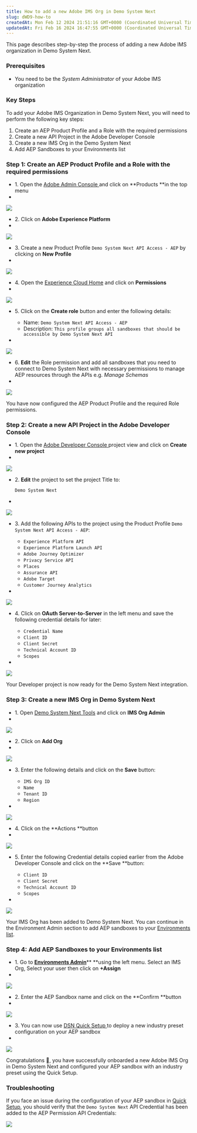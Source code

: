```yaml
---
title: How to add a new Adobe IMS Org in Demo System Next
slug: dWD9-how-to
createdAt: Mon Feb 12 2024 21:51:16 GMT+0000 (Coordinated Universal Time)
updatedAt: Fri Feb 16 2024 16:47:55 GMT+0000 (Coordinated Universal Time)
---
```


This page describes step-by-step the process of adding a new Adobe IMS organization in Demo System Next.&#x20;

### Prerequisites

- You need to be the *System Administrator* of your Adobe IMS organization



### Key Steps

To add your Adobe IMS Organization in Demo System Next, you will need to perform the following key steps:

1. Create an AEP Product Profile and a Role with the required permissions
2. Create a new API Project in the Adobe Developer Console
3. Create a new IMS Org in the Demo System Next
4. Add AEP Sandboxes to your Environments list



### Step 1: Create an AEP Product Profile and a Role with the required permissions



- 1\. Open the [Adobe Admin Console ](https://adminconsole.adobe.com/)and click on **Products **in the top menu
-

  ![](../../assets/2cJGW9GOu3yyo2v_7ldkQ_cleanshot-2024-02-16-at-174605.png)

* 2\. Click on **Adobe Experience Platform**
*

  ![](../../assets/9_xzoHTbkfVDlbfgkXZQu_cleanshot-2024-02-16-at-160155.png)

- 3\. Create a new Product Profile `Demo System Next API Access - AEP` by clicking on **New Profile**
-

  ![](../../assets/OPWJqK-cgYC9zJ4GJ7mGa_cleanshot-2024-02-16-at-161923.png)

* 4\. Open the [Experience Cloud Home](https://experience.adobe.com/) and click on **Permissions**
*

  ![](../../assets/Fq9IDaWqdFHaeDhLH0uaM_cleanshot-2024-02-16-at-162046.png)

- 5\. Click on the **Create role** button and enter the following details:

  - Name: `Demo System Next API Access - AEP`
  - Description: `This profile groups all sandboxes that should be accessible by Demo System Next API`
-

  ![](../../assets/616r33oLlJF962bRVN95a_cleanshot-2024-02-16-at-174658.png)

* 6\. **Edit** the Role permission and add all sandboxes that you need to connect to Demo System Next with necessary permissions to manage AEP resources through the APIs e.g. *Manage Schemas*
*

  ![](../../assets/sW5YCP9jejMCQLlc2Ac5F_cleanshot-2024-02-16-at-162648.png)

You have now configured the AEP Product Profile and the required Role permissions.



### Step 2: Create a new API Project in the Adobe Developer Console

- 1\. Open the [Adobe Developer Console ](https://developer.adobe.com/console/projects)project view and click on **Create new project**
-

  ![](../../assets/QLFG0q8AuWTZRYGzGPsAv_cleanshot-2024-02-16-at-163429.png)

* 2\. **Edit** the project to set the project Title to:

  &#x20;`Demo System Next`
*

  ![](../../assets/OnE_OOAEK01AMhYhNFGZg_cleanshot-2024-02-16-at-163659.png)

- 3\. Add the following APIs to the project using the Product Profile `Demo System Next API Access - AEP`:

  - `Experience Platform API`
  - `Experience Platform Launch API`
  - `Adobe Journey Optimizer`
  - `Privacy Service API`
  - `Places`
  - `Assurance API`
  - `Adobe Target`
  - `Customer Journey Analytics`
-

  ![](../../assets/mWsAWehAjZhxdagV_lARH_cleanshot-2024-02-16-at-164401.png)

* 4\. Click on **OAuth Server-to-Server** in the left menu and save the following credential details for later:

  - `Credential Name`
  - `Client ID`
  - `Client Secret`
  - `Technical Account ID`
  - `Scopes`
*

  ![](../../assets/bjG-Zi1DPQxqgI1TodUGb_cleanshot-2024-02-16-at-164900.png)

Your Developer project is now ready for the Demo System Next integration.



### Step 3: Create a new IMS Org in Demo System Next&#x20;

- 1\. Open [Demo System Next Tools](https://dsn.adobe.com/tools) and click on **IMS Org Admin**
-

  ![](../../assets/12-18W484VVjgOcOZy8Wu_cleanshot-2024-02-16-at-165312.png)

* 2\. Click on **Add Org**&#x20;
*

  ![](../../assets/cFPHrOxAHtrzg9FIImkP3_cleanshot-2024-02-16-at-165416.png)

- 3\. Enter the following details and click on the **Save** button:

  - `IMS Org ID`
  - `Name`
  - `Tenant ID`
  - `Region`
-

  ![](../../assets/gHf5O_241mUkLr_kuL9IK_cleanshot-2024-02-16-at-165553.png)

* 4\. Click on the **Actions **button
*

  ![](../../assets/2ymQh0sZ67CpeKXZQSDvp_cleanshot-2024-02-16-at-165840.png)

- 5\. Enter the following Credential details copied earlier from the Adobe Developer Console and click on the **Save **button:

  - `Client ID`
  - `Client Secret`
  - `Technical Account ID`
  - `Scopes`


-

  ![](../../assets/VhbY7feigBEFfzQl-e9ov_cleanshot-2024-02-16-at-170025.png)



Your IMS Org has been added to Demo System Next. You can continue in the Environment Admin section to add AEP sandboxes to your [Environments list](https://dsn.adobe.com/environments).



### Step 4: Add AEP Sandboxes to your Environments list

- 1\. Go to [**Environments Admin**](https://dsn.adobe.com/tools/environment-admin)** **using the left menu. Select an IMS Org, Select your user then click on **+Assign**&#x20;
-

  ![](../../assets/0k2ULy7T6t8b4fiHt_MXC_cleanshot-2024-02-16-at-172013.png)

* 2\. Enter the AEP Sandbox name and click on the **Confirm **button
*

  ![](../../assets/8yl3eLsHZLSc3F_1V_-vj_cleanshot-2024-02-16-at-172509.png)

- 3\. You can now use [DSN Quick Setup ](https://dsn.adobe.com/quick-setup)to deploy a new industry preset configuration on your AEP sandbox
-

  ![](../../assets/rkFKJAbME8rp3cI_2y7bQ_cleanshot-2024-02-16-at-172719.png)

Congratulations 🎉, you have successfully onboarded a new Adobe IMS Org in Demo System Next and configured your AEP sandbox with an industry preset using the Quick Setup.



### Troubleshooting

If you face an issue during the configuration of your AEP sandbox in [Quick Setup](https://dsn.adobe.com/quick-setup), you should verify that the `Demo System Next` API Credential has been added to the AEP Permission API Credentials:

![](../../assets/v25tXZicDBYHMmCj-GuQ3_cleanshot-2024-02-16-at-173429.png)



